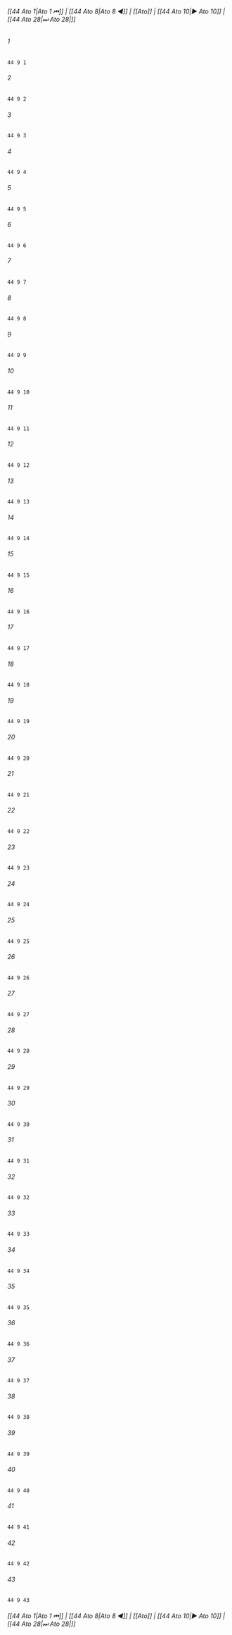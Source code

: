 
###### [[44 Ato 1|Ato 1 ⏮]] | [[44 Ato 8|Ato 8 ◀]] | [[Ato]] | [[44 Ato 10|▶ Ato 10]] | [[44 Ato 28|⏭ Ato 28|]]

###### 1
``` verse
44 9 1 
```
###### 2
``` verse
44 9 2 
```
###### 3
``` verse
44 9 3 
```
###### 4
``` verse
44 9 4 
```
###### 5
``` verse
44 9 5 
```
###### 6
``` verse
44 9 6 
```
###### 7
``` verse
44 9 7 
```
###### 8
``` verse
44 9 8 
```
###### 9
``` verse
44 9 9 
```
###### 10
``` verse
44 9 10 
```
###### 11
``` verse
44 9 11 
```
###### 12
``` verse
44 9 12 
```
###### 13
``` verse
44 9 13 
```
###### 14
``` verse
44 9 14 
```
###### 15
``` verse
44 9 15 
```
###### 16
``` verse
44 9 16 
```
###### 17
``` verse
44 9 17 
```
###### 18
``` verse
44 9 18 
```
###### 19
``` verse
44 9 19 
```
###### 20
``` verse
44 9 20 
```
###### 21
``` verse
44 9 21 
```
###### 22
``` verse
44 9 22 
```
###### 23
``` verse
44 9 23 
```
###### 24
``` verse
44 9 24 
```
###### 25
``` verse
44 9 25 
```
###### 26
``` verse
44 9 26 
```
###### 27
``` verse
44 9 27 
```
###### 28
``` verse
44 9 28 
```
###### 29
``` verse
44 9 29 
```
###### 30
``` verse
44 9 30 
```
###### 31
``` verse
44 9 31 
```
###### 32
``` verse
44 9 32 
```
###### 33
``` verse
44 9 33 
```
###### 34
``` verse
44 9 34 
```
###### 35
``` verse
44 9 35 
```
###### 36
``` verse
44 9 36 
```
###### 37
``` verse
44 9 37 
```
###### 38
``` verse
44 9 38 
```
###### 39
``` verse
44 9 39 
```
###### 40
``` verse
44 9 40 
```
###### 41
``` verse
44 9 41 
```
###### 42
``` verse
44 9 42 
```
###### 43
``` verse
44 9 43 
```

###### [[44 Ato 1|Ato 1 ⏮]] | [[44 Ato 8|Ato 8 ◀]] | [[Ato]] | [[44 Ato 10|▶ Ato 10]] | [[44 Ato 28|⏭ Ato 28|]]

